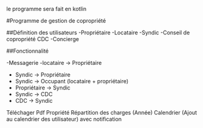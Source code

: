 le programme sera fait en kotlin

#Programme de gestion de copropriété

##Définition des utilisateurs
-Propriétaire
-Locataire
-Syndic
-Conseil de copropriété CDC
-Concierge

##Fonctionnalité

-Messagerie
  -locataire -> Propriétaire
  - Syndic -> Propriétaire
  - Syndic -> Occupant (locataire + propriétaire)
  - Propriétaire -> Syndic
  - Syndic -> CDC
  - CDC -> Syndic
  
  Téléchager Pdf Propriété
  Répartition des charges (Année)
  Calendrier (Ajout au calendrier des utilisateur) avec notification
